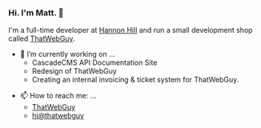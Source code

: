 ### Hi. I'm Matt. 👋

I'm a full-time developer at [Hannon Hill](https://hannonhill.com) and run a small development shop called [ThatWebGuy](https://thatwebguy.xyz).

- 🔭 I’m currently working on ...
  - CascadeCMS API Documentation Site
  - Redesign of ThatWebGuy
  - Creating an internal invoicing & ticket system for ThatWebGuy.

<!-- - 🌱 I’m currently learning ... -->

- 📫 How to reach me: ...
  - [ThatWebGuy](https://thatwebguy.xyz)
  - [hi@thatwebguy](mailto:hi@thatwebguy.xyz)

<!-- I work full-time for [Hannon Hill](https://hannonhill.com) as a Professional Services Web Developer. -->
<!-- Hi. I'm Matt.  I currently work at [Midwestern State University](https://msutexas.edu) as the University Webmaster. -->
<!--
**TWG-Matt/TWG-Matt** is a ✨ _special_ ✨ repository because its `README.md` (this file) appears on your GitHub profile.

Here are some ideas to get you started:

- 🔭 I’m currently working on ...
- 🌱 I’m currently learning ...
- 👯 I’m looking to collaborate on ...
- 🤔 I’m looking for help with ...
- 💬 Ask me about ...
- 📫 How to reach me: ...
- 😄 Pronouns: ...
- ⚡ Fun fact: ...
-->
